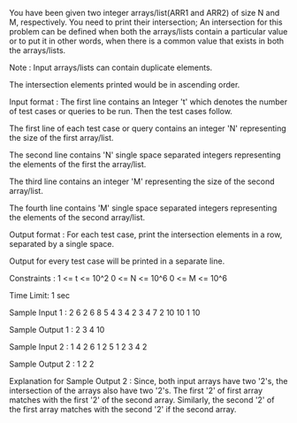 You have been given two integer arrays/list(ARR1 and ARR2) of size N and M, respectively. You need to print their intersection; An intersection for this problem can be defined when both the arrays/lists contain a particular value or to put it in other words, when there is a common value that exists in both the arrays/lists.

Note :
Input arrays/lists can contain duplicate elements.

The intersection elements printed would be in ascending order.


Input format :
The first line contains an Integer 't' which denotes the number of test cases or queries to be run. Then the test cases follow.

The first line of each test case or query contains an integer 'N' representing the size of the first array/list.

The second line contains 'N' single space separated integers representing the elements of the first the array/list.

The third line contains an integer 'M' representing the size of the second array/list.

The fourth line contains 'M' single space separated integers representing the elements of the second array/list.

Output format :
For each test case, print the intersection elements in a row, separated by a single space.

Output for every test case will be printed in a separate line.

Constraints :
1 <= t <= 10^2
0 <= N <= 10^6
0 <= M <= 10^6

Time Limit: 1 sec 

Sample Input 1 :
2
6
2 6 8 5 4 3
4
2 3 4 7 
2
10 10
1
10

Sample Output 1 :
2 3 4
10

Sample Input 2 :
1
4
2 6 1 2
5
1 2 3 4 2

Sample Output 2 :
1 2 2

Explanation for Sample Output 2 :
Since, both input arrays have two '2's, the intersection of the arrays also have two '2's. The first '2' of first array matches with the first '2' of the second array. Similarly, the second '2' of the first array matches with the second '2' if the second array.
